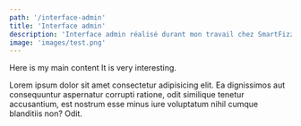 ```yaml
---
path: '/interface-admin'
title: 'Interface admin'
description: 'Interface admin réalisé durant mon travail chez SmartFizz'
image: 'images/test.png'
---
```


Here is my main content
It is very interesting.

Lorem ipsum dolor sit amet consectetur adipisicing elit. Ea dignissimos
aut consequuntur aspernatur corrupti ratione, odit similique tenetur
accusantium, est nostrum esse minus iure voluptatum nihil cumque
blanditiis non? Odit.